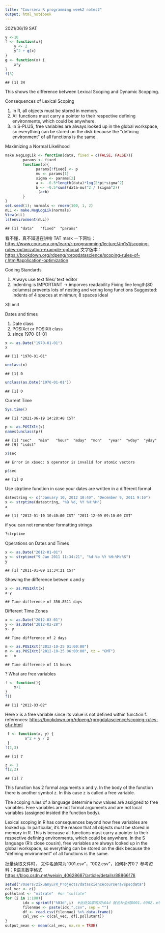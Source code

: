 ```yaml
---
title: "Coursera R programming week2 notes2"
output: html_notebook
---
```

2021/06/19 SAT

```r
y <-10
f <- function(x){
    y <- 2
    y^2 + g(x)
}
g <- function(x) {
    x*y
}
f(3)
```

```
## [1] 34
```

This shows the difference between Lexical Scoping and Dynamic Scopping.



Consequences of Lexical Scoping
1) In R, all objects must be stored in memory.
2) All functions must carry a pointer to their respective defining environments, which could be anywhere.
3) In S-PLUS, free variables are always looked up in the global workspace, so everything can be stored on the disk because the "defining environment" of all functions is the same.

Maximizing a Normal Likelihood

```r
make.NegLogLik <- function(data, fixed = c(FALSE, FALSE)){
        params <- fixed
        function(p){
              params[!fixed] <- p
              mu <- params[1]
              sigma <- params[2]
              a <- -0.5*length(data)*log(2*pi*sigma^2)
              b <- -0.5*sum((data-mu)^2 / (sigma^2))
              -(a+b)
        }
}
set.seed(1); normals <- rnorm(100, 1, 2)
nLL <- make.NegLogLik(normals)
View(nLL)
ls(environment(nLL))
```

```
## [1] "data"   "fixed"  "params"
```
看不懂，真不知道在讲啥 TAT
mark 一下网址： https://www.coursera.org/learn/r-programming/lecture/Jm1s1/scoping-rules-optimization-example-optional
文字版本：https://bookdown.org/rdpeng/rprogdatascience/scoping-rules-of-r.html#application-optimization

Coding Standards
1) Always use text files/ text editor
2) Indenting is IMPORTANT -> imporves readability
    Fixing line length(80 columns) prevents lots of nesting and vering long functions
    Suggested: Indents of 4 spaces at minimun; 8 spaces ideal

3)Limit

Dates and times
1) Date class
2) POSIXct or POSIXlt class
3) since 1970-01-01

```r
x <- as.Date("1970-01-01")
x
```

```
## [1] "1970-01-01"
```

```r
unclass(x)
```

```
## [1] 0
```

```r
unclass(as.Date("1970-01-01"))
```

```
## [1] 0
```
Current Time

```r
Sys.time()
```

```
## [1] "2021-06-19 14:28:48 CST"
```


```r
p <- as.POSIXlt(x)
names(unclass(p))
```

```
## [1] "sec"   "min"   "hour"  "mday"  "mon"   "year"  "wday"  "yday" 
## [9] "isdst"
```

```r
x$sec
```

```
## Error in x$sec: $ operator is invalid for atomic vectors
```

```r
p$sec
```

```
## [1] 0
```
Use strptime function in case your dates are written in a different format

```r
datestring <- c("January 10, 2012 10:40", "December 9, 2011 9:10")
x <- strptime(datestring, "%B %d, %Y %H:%M")
x
```

```
## [1] "2012-01-10 10:40:00 CST" "2011-12-09 09:10:00 CST"
```

if you can not remember formatting strings

```r
?strptime
```

Operations on Dates and Times

```r
x <- as.Date("2012-01-01")
y <- strptime("9 Jan 2011 11:34:21", "%d %b %Y %H:%M:%S")
y
```

```
## [1] "2011-01-09 11:34:21 CST"
```
Showing the difference betwen x and y

```r
x <- as.POSIXlt(x)
x-y
```

```
## Time difference of 356.8511 days
```
Different Time Zones

```r
x <- as.Date("2012-03-01")
y <- as.Date("2012-02-28")
x- y
```

```
## Time difference of 2 days
```

```r
m <- as.POSIXct("2012-10-25 01:00:00")
n <- as.POSIXct("2012-10-25 06:00:00", tz = "GMT")
n - m
```

```
## Time difference of 13 hours
```
? What are free variables

```r
f <- function(){
    x+1
}
f()
```

```
## [1] "2012-03-02"
```
Here x is a free variable since its value is not defined within function f.
references: https://bookdown.org/rdpeng/rprogdatascience/scoping-rules-of-r.html


```r
 f <- function(x, y) {
         x^2 + y / z
 }
f(2,3)
```

```
## [1] 7
```

```r
z <- 1
f(2,3)
```

```
## [1] 7
```
This function has 2 formal arguments x and y. In the body of the function there is another symbol z. In this case z is called a free variable.

The scoping rules of a language determine how values are assigned to free variables. Free variables are not formal arguments and are not local variables (assigned insided the function body).

Lexical scoping in R has consequences beyond how free variables are looked up. In particular, it’s the reason that all objects must be stored in memory in R. This is because all functions must carry a pointer to their respective defining environments, which could be anywhere. In the S language (R’s close cousin), free variables are always looked up in the global workspace, so everything can be stored on the disk because the “defining environment” of all functions is the same.

批量读取文件时， 文件名通常为“001.csv”，“002.csv”，如何补齐0？
参考资料：R语言数字格式 https://blog.csdn.net/weixin_40628687/article/details/88866178


```r
setwd("/Users/zixuanyu/R_Projects/datasciencecoursera/specdata")
cal_vec <- c()
pollutant <- "nitrate"  #or "sulfate"
for (i in 1:100){
        idx = sprintf("%03d",i)  #此处如果改成%04d 就会补全成0001，0002，etc
        filenmae <- paste(idx,".csv", sep = "")
        df <- read.csv(filenmae) %>% data.frame()
        cal_vec <- c(cal_vec, df[,pollutant])
}
output_mean <- mean(cal_vec, na.rm = TRUE)
```


